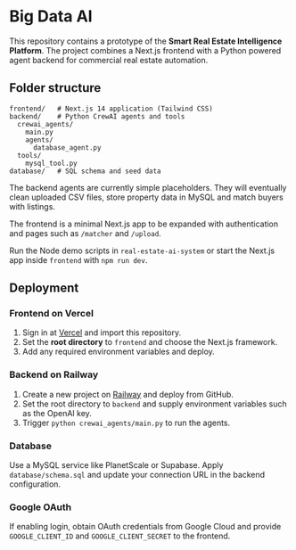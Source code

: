 # Big Data AI

This repository contains a prototype of the **Smart Real Estate Intelligence Platform**.
The project combines a Next.js frontend with a Python powered agent backend for
commercial real estate automation.

## Folder structure

```
frontend/   # Next.js 14 application (Tailwind CSS)
backend/    # Python CrewAI agents and tools
  crewai_agents/
    main.py
    agents/
      database_agent.py
  tools/
    mysql_tool.py
database/   # SQL schema and seed data
```

The backend agents are currently simple placeholders. They will eventually clean
uploaded CSV files, store property data in MySQL and match buyers with listings.

The frontend is a minimal Next.js app to be expanded with authentication and
pages such as `/matcher` and `/upload`.

Run the Node demo scripts in `real-estate-ai-system` or start the Next.js app
inside `frontend` with `npm run dev`.

## Deployment

### Frontend on Vercel

1. Sign in at [Vercel](https://vercel.com) and import this repository.
2. Set the **root directory** to `frontend` and choose the Next.js framework.
3. Add any required environment variables and deploy.

### Backend on Railway

1. Create a new project on [Railway](https://railway.app) and deploy from GitHub.
2. Set the root directory to `backend` and supply environment variables such as the OpenAI key.
3. Trigger `python crewai_agents/main.py` to run the agents.

### Database

Use a MySQL service like PlanetScale or Supabase. Apply `database/schema.sql` and update your connection URL in the backend configuration.

### Google OAuth

If enabling login, obtain OAuth credentials from Google Cloud and provide `GOOGLE_CLIENT_ID` and `GOOGLE_CLIENT_SECRET` to the frontend.

